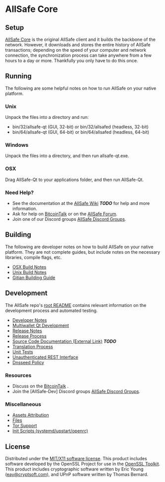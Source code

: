 AllSafe Core
=====================

Setup
---------------------
[AllSafe Core](http://AllSafecoin.com) is the original AllSafe client and it builds the backbone of the network. However, it downloads and stores the entire history of AllSafe transactions; depending on the speed of your computer and network connection, the synchronization process can take anywhere from a few hours to a day or more. Thankfully you only have to do this once.

Running
---------------------
The following are some helpful notes on how to run AllSafe on your native platform.

### Unix

Unpack the files into a directory and run:

- bin/32/allsafe-qt (GUI, 32-bit) or bin/32/allsafed (headless, 32-bit)
- bin/64/allsafe-qt (GUI, 64-bit) or bin/64/allsafed (headless, 64-bit)

### Windows

Unpack the files into a directory, and then run allsafe-qt.exe.

### OSX

Drag AllSafe-Qt to your applications folder, and then run AllSafe-Qt.

### Need Help?

* See the documentation at the [AllSafe Wiki](https://en.bitcoin.it/wiki/Main_Page) ***TODO***
for help and more information.
* Ask for help on [BitcoinTalk](https://bitcointalk.org/index.php) or on the [AllSafe Forum](http://AllSafecoin.com/).
* Join one of our Discord groups [AllSafe Discord Groups](https://discord.gg/YcnvMqt).

Building
---------------------
The following are developer notes on how to build AllSafe on your native platform. They are not complete guides, but include notes on the necessary libraries, compile flags, etc.

- [OSX Build Notes](build-osx.md)
- [Unix Build Notes](build-unix.md)
- [Gitian Building Guide](gitian-building.md)

Development
---------------------
The AllSafe repo's [root README](https://github.com/eastcoastcrypto/AllSafe/blob/master/README.md) contains relevant information on the development process and automated testing.

- [Developer Notes](developer-notes.md)
- [Multiwallet Qt Development](multiwallet-qt.md)
- [Release Notes](release-notes.md)
- [Release Process](release-process.md)
- [Source Code Documentation (External Link)](https://dev.visucore.com/bitcoin/doxygen/) ***TODO***
- [Translation Process](translation_process.md)
- [Unit Tests](unit-tests.md)
- [Unauthenticated REST Interface](REST-interface.md)
- [Dnsseed Policy](dnsseed-policy.md)

### Resources

* Discuss on the [BitcoinTalk](https://bitcointalk.org/index.php?topic=1262920.0) .
* Join the [AllSafe-Dev] Discord groups [AllSafe Discord Groups](https://discord.gg/YcnvMqt).

### Miscellaneous
- [Assets Attribution](assets-attribution.md)
- [Files](files.md)
- [Tor Support](tor.md)
- [Init Scripts (systemd/upstart/openrc)](init.md)

License
---------------------
Distributed under the [MIT/X11 software license](http://www.opensource.org/licenses/mit-license.php).
This product includes software developed by the OpenSSL Project for use in the [OpenSSL Toolkit](https://www.openssl.org/). This product includes
cryptographic software written by Eric Young ([eay@cryptsoft.com](mailto:eay@cryptsoft.com)), and UPnP software written by Thomas Bernard.
